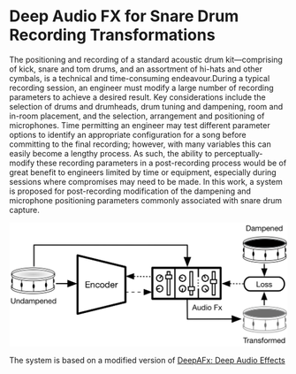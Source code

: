 # Deep Audio FX for Snare Drum Recording Transformations

The positioning and recording of a standard acoustic drum kit—comprising of kick, snare and tom drums, and an assortment of hi-hats and other cymbals, is a technical and time-consuming endeavour.During a typical recording session, an engineer must modify a large number of recording parameters to achieve a desired result. Key considerations include the selection of drums and drumheads, drum tuning and dampening, room and in-room placement, and the selection, arrangement and positioning of microphones. Time permitting an engineer may test different parameter options to identify an appropriate configuration for a song before committing to the final recording; however, with many variables this can easily become a lengthy process. As such, the ability to perceptually-modify these recording parameters in a post-recording process would be of great benefit to engineers limited by time or equipment, especially during sessions where compromises may need to be made. In this work, a system is proposed for post-recording modification of the dampening and microphone positioning parameters commonly associated with snare drum capture.


![system overview](images/overview.png)


The system is based on a modified version of [DeepAFx: Deep Audio Effects](https://github.com/adobe-research/DeepAFx)